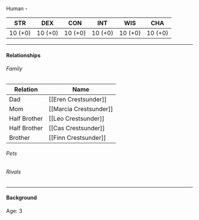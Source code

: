 Human - <class>

STR | DEX | CON | INT | WIS | CHA
---- | ---- | ---- | ---- | ---- | ----  
10 (+0) | 10 (+0) | 10 (+0) | 10 (+0) | 10 (+0) | 10 (+0) | 

---

#### Relationships
###### Family
	
Relation | Name
------------ | ------------
Dad | [[Eren Crestsunder]] 
Mom | [[Marcia Crestsunder]]
Half Brother | [[Leo Crestsunder]]
Half Brother | [[Cas Crestsunder]]
Brother | [[Finn Crestsunder]]

###### Pets

###### Rivals

---

#### Background
Age: 3